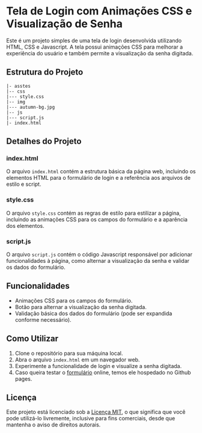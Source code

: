 # Tela de Login com Animações CSS e Visualização de Senha

Este é um projeto simples de uma tela de login desenvolvida utilizando HTML, CSS e Javascript. A tela possui animações CSS para melhorar a experiência do usuário e também permite a visualização da senha digitada.

## Estrutura do Projeto

```
|- asstes
|-- css
|--- style.css
|-- img
|--- autumn-bg.jpg
|-- js
|--- script.js
|- index.html
```

## Detalhes do Projeto

### index.html
O arquivo `index.html` contém a estrutura básica da página web, incluindo os elementos HTML para o formulário de login e a referência aos arquivos de estilo e script.

### style.css
O arquivo `style.css` contém as regras de estilo para estilizar a página, incluindo as animações CSS para os campos do formulário e a aparência dos elementos.

### script.js
O arquivo `script.js` contém o código Javascript responsável por adicionar funcionalidades à página, como alternar a visualização da senha e validar os dados do formulário.

## Funcionalidades

- Animações CSS para os campos do formulário.
- Botão para alternar a visualização da senha digitada.
- Validação básica dos dados do formulário (pode ser expandida conforme necessário).

## Como Utilizar

1. Clone o repositório para sua máquina local.
2. Abra o arquivo `index.html` em um navegador web.
3. Experimente a funcionalidade de login e visualize a senha digitada.
4. Caso queira testar o [formulário](https://everaldo-martins.github.io/login_form/) online, temos ele hospedado no Github pages.

## Licença

Este projeto está licenciado sob a [Licença MIT](LICENSE), o que significa que você pode utilizá-lo livremente, inclusive para fins comerciais, desde que mantenha o aviso de direitos autorais.